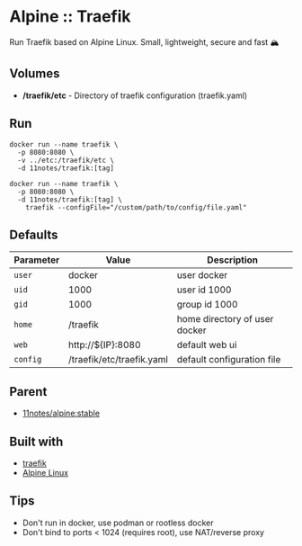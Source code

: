 # Alpine :: Traefik
Run Traefik based on Alpine Linux. Small, lightweight, secure and fast 🏔️

## Volumes
* **/traefik/etc** - Directory of traefik configuration (traefik.yaml)

## Run
```shell
docker run --name traefik \
  -p 8080:8080 \
  -v ../etc:/traefik/etc \
  -d 11notes/traefik:[tag]
```

```shell
docker run --name traefik \
  -p 8080:8080 \
  -d 11notes/traefik:[tag] \
    traefik --configFile="/custom/path/to/config/file.yaml"
```

## Defaults
| Parameter | Value | Description |
| --- | --- | --- |
| `user` | docker | user docker |
| `uid` | 1000 | user id 1000 |
| `gid` | 1000 | group id 1000 |
| `home` | /traefik | home directory of user docker |
| `web` | http://${IP}:8080 | default web ui |
| `config` | /traefik/etc/traefik.yaml | default configuration file |

## Parent
* [11notes/alpine:stable](https://github.com/11notes/docker-alpine)

## Built with
* [traefik](https://traefik.io/traefik)
* [Alpine Linux](https://alpinelinux.org)

## Tips
* Don't run in docker, use podman or rootless docker
* Don't bind to ports < 1024 (requires root), use NAT/reverse proxy